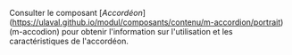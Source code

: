 Consulter le composant [*Accordéon*] (https://ulaval.github.io/modul/composants/contenu/m-accordion/portrait) (m-accodion) pour obtenir l'information sur l'utilisation et les caractéristiques de l'accordéon.